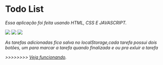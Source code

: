 # Todo List

_Essa aplicação foi feita usando HTML, CSS E JAVASCRIPT._

![](https://img.shields.io/badge/JavaScript-323330?style=for-the-badge&logo=javascript&logoColor=F7DF1E)
![](https://img.shields.io/badge/HTML5-E34F26?style=for-the-badge&logo=html5&logoColor=white)
![](https://img.shields.io/badge/CSS-239120?&style=for-the-badge&logo=css3&logoColor=white)

_As tarefas adicionadas fica salva no localStorage,cada tarefa possui dois botões, um para marcar a tarefa quando finalizada e ou pra exluir a tarefa_

_>>>>>>>> [Veja funcionando](https://jadsoncerqueira.github.io/todo-list/)._
